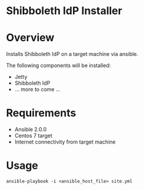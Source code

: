 Shibboleth IdP Installer
========================

# Overview
Installs Shibboleth IdP on a target machine via ansible.

The following components will be installed:
- Jetty
- Shibboleth IdP
- ... more to come ...

# Requirements
- Ansible 2.0.0
- Centos 7 target
- Internet connectivity from target machine

# Usage
```
ansible-playbook -i <ansible_host_file> site.yml
```

